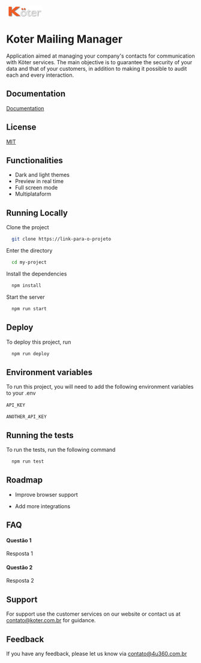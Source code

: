 
![Logo](resources/logo.png)


# Koter Mailing Manager

Application aimed at managing your company's contacts for communication with Köter services.
The main objective is to guarantee the security of your data and that of your customers, in addition to making it possible to audit each and every interaction.

## Documentation

[Documentation](https://link-da-documentação)

## License

[MIT](https://choosealicense.com/licenses/mit/)

## Functionalities

- Dark and light themes
- Preview in real time
- Full screen mode
- Multiplataform


## Running Locally

Clone the project

```bash
  git clone https://link-para-o-projeto
```

Enter the directory

```bash
  cd my-project
```

Install the dependencies

```bash
  npm install
```

Start the server

```bash
  npm run start
```


## Deploy

To deploy this project, run

```bash
  npm run deploy
```


## Environment variables

To run this project, you will need to add the following environment variables to your .env

`API_KEY`

`ANOTHER_API_KEY`
    
## Running the tests

To run the tests, run the following command

```bash
  npm run test
```


## Roadmap

- Improve browser support

- Add more integrations

## FAQ

#### Questão 1

Resposta 1

#### Questão 2

Resposta 2


## Support

For support use the customer services on our website or contact us at contato@koter.com.br for guidance.


## Feedback

If you have any feedback, please let us know via contato@4u360.com.br